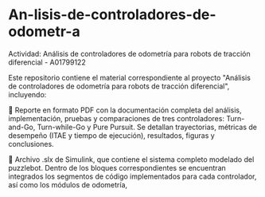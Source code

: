 # An-lisis-de-controladores-de-odometr-a
Actividad: Análisis de controladores de odometría para robots de tracción diferencial - A01799122

Este repositorio contiene el material correspondiente al proyecto "Análisis de controladores de odometría para robots de tracción diferencial", incluyendo:

📄 Reporte en formato PDF con la documentación completa del análisis, implementación, pruebas y comparaciones de tres controladores: Turn-and-Go, Turn-while-Go y Pure Pursuit. Se detallan trayectorias, métricas de desempeño (ITAE y tiempo de ejecución), resultados, figuras y conclusiones.

🔧 Archivo .slx de Simulink, que contiene el sistema completo modelado del puzzlebot. Dentro de los bloques correspondientes se encuentran integrados los segmentos de código implementados para cada controlador, así como los módulos de odometría,

